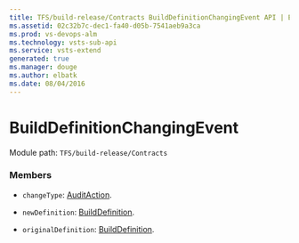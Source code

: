 ```yaml
---
title: TFS/build-release/Contracts BuildDefinitionChangingEvent API | Extensions for Visual Studio Team Services
ms.assetid: 02c32b7c-dec1-fa40-d05b-7541aeb9a3ca
ms.prod: vs-devops-alm
ms.technology: vsts-sub-api
ms.service: vsts-extend
generated: true
ms.manager: douge
ms.author: elbatk
ms.date: 08/04/2016
---
```


# BuildDefinitionChangingEvent

Module path: `TFS/build-release/Contracts`


### Members

* `changeType`: [AuditAction](./AuditAction.md). 

* `newDefinition`: [BuildDefinition](./BuildDefinition.md). 

* `originalDefinition`: [BuildDefinition](./BuildDefinition.md). 

